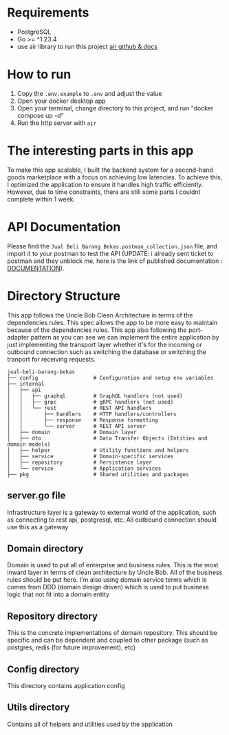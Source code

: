 # Requirements

- PostgreSQL
- Go >= ^1.23.4
- use air library to run this project [air github & docs](https://github.com/air-verse/air)

# How to run

1. Copy the `.env.example` to `.env` and adjust the value
2. Open your docker desktop app
3. Open your terminal, change directory to this project, and run "docker compose up -d"
4. Run the http server with `air`

# The interesting parts in this app

To make this app scalable, I built the backend system for a second-hand goods marketplace with a focus on achieving low latencies. To achieve this, I optimized the application to ensure it handles high traffic efficiently. However, due to time constraints, there are still some parts I couldnt complete within 1 week.

# API Documentation

Please find the `Jual Beli Barang Bekas.postman_collection.json` file, and import it to your postman
to test the API (UPDATE: i already sent ticket to postman and they unblock me, here is the link of published documentation : [DOCUMENTATION](https://documenter.getpostman.com/view/28360257/2sAYJ4k2Kt)).

# Directory Structure

This app follows the Uncle Bob Clean Architecture in terms of the dependencies rules.
This spec allows the app to be more easy to maintain because of the dependencies rules.
This app also following the port-adapter pattern as you can see we can implement
the entire application by just implementing the transport layer whether it's for
the incoming or outbound connection such as switching the database or switching the
tranport for receiving requests.

```
jual-beli-barang-bekas
├── config                  # Configuration and setup env variables
├── internal
│   ├── api
│   │   ├── graphql         # GraphQL handlers (not used)
│   │   ├── grpc            # gRPC handlers (not used)
│   │   └── rest            # REST API handlers
│   │       ├── handlers    # HTTP handlers/controllers
│   │       ├── response    # Response formatting
│   │       └── server      # REST API server
│   ├── domain              # Domain layer
│   ├── dto                 # Data Transfer Objects (Entities and domain models)
│   ├── helper              # Utility functions and helpers
│   ├── service             # Domain-specific services
│   ├── repository          # Persistence layer
│   └── service             # Application services
├── pkg                     # Shared utilities and packages
```

## server.go file

Infrastructure layer is a gateway to external world of the application, such as
connecting to rest api, postgresql, etc. All outbound connection should use this
as a gateway

## Domain directory

Domain is used to put all of enterprise and business rules. This is the most inward layer
in terms of clean architecture by Uncle Bob.
All of the business rules should be put here.
I'm also using domain service terms which is comes from DDD (domain design driven)
which is used to put business logic that not fit into a domain entity

## Repository directory

This is the concrete implementations of domain repository.
This should be specific and can be dependent and coupled to other package
(such as postgres, redis (for future improvement), etc)

## Config directory

This directory contains application config

## Utils directory

Contains all of helpers and utilities used by the application
